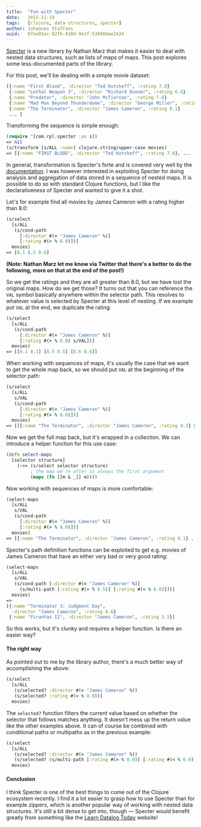 ```yaml
---
title:  "Fun with Specter"
date:   2015-11-19
tags:   [clojure, data structures, specter]
author: Johannes Staffans
uuid:   07ae01ec-82fb-418d-9e1f-53040dae2424
---
```


[Specter][1] is a new library by Nathan Marz that makes it easier to deal with
nested data structures, such as lists of maps of maps. This post explores some
less-documented parts of the library.

For this post, we'll be dealing with a simple movie dataset:

```clojure
[{:name "First Blood", :director "Ted Kotcheff", :rating 7.6}
 {:name "Lethal Weapon 3", :director "Richard Donner", :rating 6.6}
 {:name "Predator", :director "John McTiernan", :rating 7.8}
 {:name "Mad Max Beyond Thunderdome", :director "George Miller", :rating 6.1}
 {:name "The Terminator", :director "James Cameron", :rating 8.1}
 ... ]
```

Transforming the sequence is simple enough:

```clojure
(require '[com.rpl.specter :as s])
=> nil
(s/transform [s/ALL :name] clojure.string/upper-case movies)
=> [{:name "FIRST BLOOD", :director "Ted Kotcheff", :rating 7.6}, ... ]
``` 

In general, transformation is Specter's forte and is covered very well
by the [documentation][1]. I was however interested in exploiting 
Specter for doing analysis and aggregation of data stored in a sequence
of nested maps. It is possible to do so with standard Clojure functions,
but I like the declarativeness of Specter and wanted to give it a shot.

Let's for example find all movies by James Cameron with a rating higher than 8.0:

```clojure
(s/select 
  [s/ALL 
   (s/cond-path 
     [:director #(= "James Cameron" %)] 
     [:rating #(> % 8.0)])] 
  movies)
=> [8.1 8.5 8.6]

```

**(Note: Nathan Marz let me know via Twitter that there's a better
to do the following, more on that at the end of the post!)**

So we get the ratings and they are all greater than 8.0, but we have 
lost the original maps. How do we get those? It turns out that you can reference 
the `VAL` symbol basically anywhere within the selector path. This resolves to
whatever value is selected by Specter at this level of nesting. If we example put 
`VAL` at the end, we duplicate the rating:

```clojure
(s/select 
  [s/ALL 
   (s/cond-path 
     [:director #(= "James Cameron" %)] 
     [:rating #(> % 8.0) s/VAL])] 
  movies)
=> [[8.1 8.1] [8.5 8.5] [8.6 8.6]]
```

When working with sequences of maps, it's usually the case that we
want to get the whole map back, so we should put `VAL` at the beginning
of the selector path:

```clojure
(s/select 
  [s/ALL 
   s/VAL
   (s/cond-path 
     [:director #(= "James Cameron" %)] 
     [:rating #(> % 8.0)])] 
  movies)
=> [[{:name "The Terminator", :director "James Cameron", :rating 8.1} 8.1] ... ]
``` 

Now we get the full map back, but it's wrapped in a collection. We can
introduce a helper function for this use case:

```clojure
(defn select-maps 
  [selector structure]
    (->> (s/select selector structure)
         ; the map we're after is always the first argument
         (mapv (fn [[m & _]] m))))    
```

Now working with sequences of maps is more comfortable:

```clojure
(select-maps
  [s/ALL 
   s/VAL
   (s/cond-path 
     [:director #(= "James Cameron" %)] 
     [:rating #(> % 8.0)])] 
  movies)
=> [{:name "The Terminator", :director "James Cameron", :rating 8.1} ... ]
``` 

Specter's path definition functions can be exploited to get e.g. 
movies of James Cameron that have an either very bad or very good rating:

```clojure
(select-maps
  [s/ALL 
   s/VAL
   (s/cond-path [:director #(= "James Cameron" %)]
     (s/multi-path [:rating #(> % 8.5)] [:rating #(< % 6.0)]))] 
  movies)
=>
[{:name "Terminator 3: Judgment Day", 
  :director "James Cameron", :rating 8.6}
 {:name "Piranhas II", :director "James Cameron", :rating 3.5}]

```
So this works, but it's clunky and requires a helper function. Is there an
easier way?

#### The right way

As pointed out to me by the library author, there's a much better way of 
accomplishing the above:

```clojure
(s/select 
  [s/ALL
   (s/selected? :director #(= "James Cameron" %))
   (s/selected? :rating #(> % 8.0))]
  movies)

```

The `selected?` function filters the current value based on whether the selector
that follows matches anything. It doesn't mess up the return value like the other
examples above. It can of course be combined with conditional paths or multipaths
as in the previous example:

```clojure
(s/select 
  [s/ALL
   (s/selected? :director #(= "James Cameron" %))
   (s/selected? (s/multi-path [:rating #(> % 8.0)] [:rating #(< % 6.0)]))]
  movies)

```

#### Conclusion

I think Specter is one of the best things to come out of the Clojure ecosystem
recently. I find it a lot easier to grasp how to use Specter than for example
zippers, which is another popular way of working with nested data structures.
It's still a bit dense to get into, though — Specter would benefit greatly
from something like the [Learn Datalog Today][2] website!


[1]: https://github.com/nathanmarz/specter
[2]: http://www.learndatalogtoday.org/
